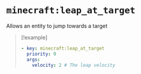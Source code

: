 # `minecraft:leap_at_target`

Allows an entity to jump towards a target

> [!example]
> ```yaml
> - key: minecraft:leap_at_target
>   priority: 0
>   args:
>     velocity: 2 # The leap velocity
> ```
